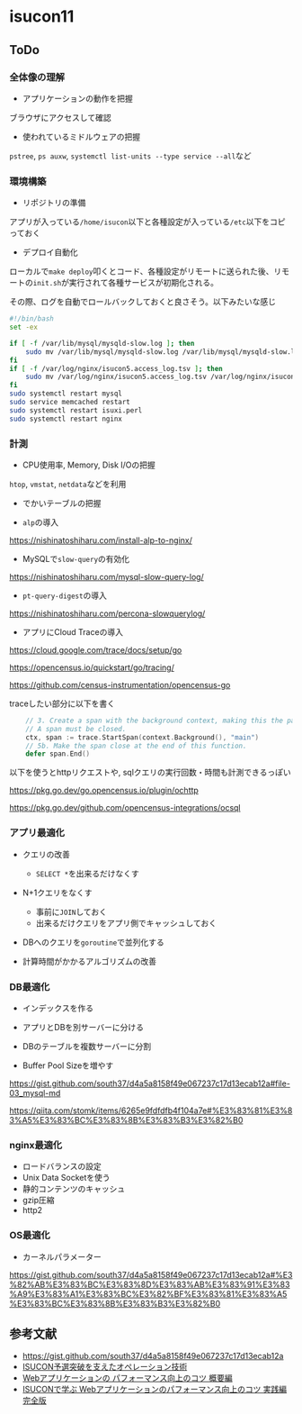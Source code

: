 # isucon11

## ToDo

### 全体像の理解

* アプリケーションの動作を把握

ブラウザにアクセスして確認

* 使われているミドルウェアの把握

`pstree`, `ps auxw`, `systemctl list-units --type service --all`など

### 環境構築

* リポジトリの準備

アプリが入っている`/home/isucon`以下と各種設定が入っている`/etc`以下をコピっておく

* デプロイ自動化

ローカルで`make deploy`叩くとコード、各種設定がリモートに送られた後、リモートの`init.sh`が実行されて各種サービスが初期化される。

その際、ログを自動でロールバックしておくと良さそう。以下みたいな感じ

```sh
#!/bin/bash
set -ex

if [ -f /var/lib/mysql/mysqld-slow.log ]; then
    sudo mv /var/lib/mysql/mysqld-slow.log /var/lib/mysql/mysqld-slow.log.$(date "+%Y%m%d_%H%M%S")
fi
if [ -f /var/log/nginx/isucon5.access_log.tsv ]; then
    sudo mv /var/log/nginx/isucon5.access_log.tsv /var/log/nginx/isucon5.access_log.tsv.$(date "+%Y%m%d_%H%M%S")
fi
sudo systemctl restart mysql
sudo service memcached restart
sudo systemctl restart isuxi.perl
sudo systemctl restart nginx
```

### 計測

* CPU使用率, Memory, Disk I/Oの把握

`htop`, `vmstat`, `netdata`などを利用

* でかいテーブルの把握

* `alp`の導入

https://nishinatoshiharu.com/install-alp-to-nginx/

* MySQLで`slow-query`の有効化

https://nishinatoshiharu.com/mysql-slow-query-log/

* `pt-query-digest`の導入

https://nishinatoshiharu.com/percona-slowquerylog/

* アプリにCloud Traceの導入

https://cloud.google.com/trace/docs/setup/go

https://opencensus.io/quickstart/go/tracing/

https://github.com/census-instrumentation/opencensus-go

traceしたい部分に以下を書く
```go
	// 3. Create a span with the background context, making this the parent span.
	// A span must be closed.
	ctx, span := trace.StartSpan(context.Background(), "main")
	// 5b. Make the span close at the end of this function.
	defer span.End()
```

以下を使うとhttpリクエストや, sqlクエリの実行回数・時間も計測できるっぽい

https://pkg.go.dev/go.opencensus.io/plugin/ochttp

https://pkg.go.dev/github.com/opencensus-integrations/ocsql


### アプリ最適化

* クエリの改善
    * `SELECT *`を出来るだけなくす

* N+1クエリをなくす
    * 事前に`JOIN`しておく
    * 出来るだけクエリをアプリ側でキャッシュしておく

* DBへのクエリを`goroutine`で並列化する

* 計算時間がかかるアルゴリズムの改善

### DB最適化

* インデックスを作る

* アプリとDBを別サーバーに分ける

* DBのテーブルを複数サーバーに分割

* Buffer Pool Sizeを増やす

https://gist.github.com/south37/d4a5a8158f49e067237c17d13ecab12a#file-03_mysql-md

https://qiita.com/stomk/items/6265e9fdfdfb4f104a7e#%E3%83%81%E3%83%A5%E3%83%BC%E3%83%8B%E3%83%B3%E3%82%B0

### nginx最適化

* ロードバランスの設定
* Unix Data Socketを使う
* 静的コンテンツのキャッシュ
* gzip圧縮
* http2

### OS最適化

* カーネルパラメーター

https://gist.github.com/south37/d4a5a8158f49e067237c17d13ecab12a#%E3%82%AB%E3%83%BC%E3%83%8D%E3%83%AB%E3%83%91%E3%83%A9%E3%83%A1%E3%83%BC%E3%82%BF%E3%83%81%E3%83%A5%E3%83%BC%E3%83%8B%E3%83%B3%E3%82%B0

## 参考文献

* https://gist.github.com/south37/d4a5a8158f49e067237c17d13ecab12a
* [ISUCON予選突破を支えたオペレーション技術](https://blog.yuuk.io/entry/web-operations-isucon)
* [Webアプリケーションの パフォーマンス向上のコツ 概要編](https://www.slideshare.net/kazeburo/isucon-summerclass2014action1)
* [ISUCONで学ぶ Webアプリケーションのパフォーマンス向上のコツ 実践編 完全版](https://www.slideshare.net/kazeburo/isucon-summerclass2014action2final)
